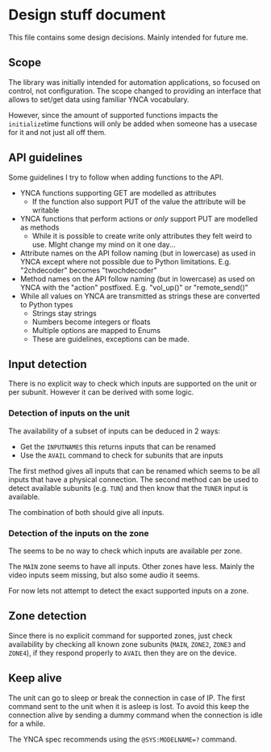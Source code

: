 # Design stuff document

This file contains some design decisions. Mainly intended for future me.

## Scope

The library was initially intended for automation applications, so focused on control, not configuration.
The scope changed to providing an interface that allows to set/get data using familiar YNCA vocabulary.

However, since the amount of supported functions impacts the `initialize`time functions will only be added when
someone has a usecase for it and not just all off them.


## API guidelines

Some guidelines I try to follow when adding functions to the API.

* YNCA functions supporting GET are modelled as attributes
    * If the function also support PUT of the value the attribute will be writable
* YNCA functions that perform actions or _only_ support PUT are modelled as methods
    * While it is possible to create write only attributes they felt weird to use. MIght change my mind on it one day...
* Attribute names on the API follow naming (but in lowercase) as used in YNCA except where not possible due to Python limitations. E.g. "2chdecoder" becomes "twochdecoder"
* Method names on the API follow naming (but in lowercase) as used on YNCA with the "action" postfixed. E.g. "vol_up()" or "remote_send()"
* While all values on YNCA are transmitted as strings these are converted to Python types
    * Strings stay strings
    * Numbers become integers or floats
    * Multiple options are mapped to Enums
    * These are guidelines, exceptions can be made.


## Input detection

There is no explicit way to check which inputs are supported on the unit or per subunit.
However it can be derived with some logic.


### Detection of inputs on the unit

The availability of a subset of inputs can be deduced in 2 ways:
 * Get the `INPUTNAMES` this returns inputs that can be renamed
 * Use the `AVAIL` command to check for subunits that are inputs

The first method gives all inputs that can be renamed which seems to be all inputs that have a physical connection.
The second method can be used to detect available subunits (e.g. `TUN`) and then know that the `TUNER` input is available.

The combination of both should give all inputs.


### Detection of the inputs on the zone

The seems to be no way to check which inputs are available per zone.

The `MAIN` zone seems to have all inputs. Other zones have less. Mainly the video inputs seem missing, but also some audio it seems.

For now lets not attempt to detect the exact supported inputs on a zone.


## Zone detection

Since there is no explicit command for supported zones, just check availability by checking all known zone subunits (`MAIN`, `ZONE2`, `ZONE3` and `ZONE4`), if they respond properly to `AVAIL` then they are on the device.


## Keep alive

The unit can go to sleep or break the connection in case of IP.
The first command sent to the unit when it is asleep is lost.
To avoid this keep the connection alive by sending a dummy command when the connection is idle for a while.

The YNCA spec recommends using the `@SYS:MODELNAME=?` command.

